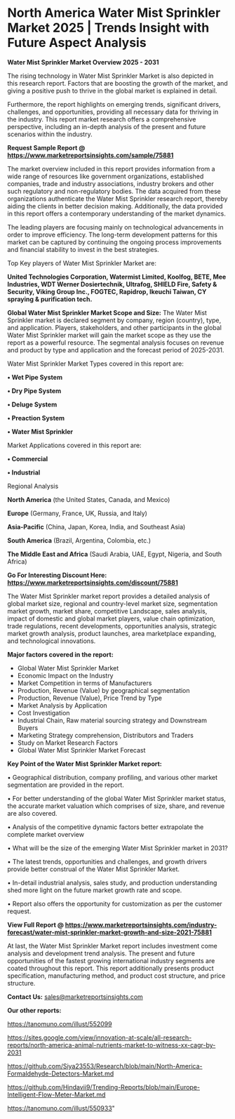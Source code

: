 # North America Water Mist Sprinkler Market 2025 | Trends Insight with Future Aspect Analysis

<Strong> Water Mist Sprinkler Market Overview 2025 - 2031</strong>

The rising technology in Water Mist Sprinkler Market is also depicted in this research report. Factors that are boosting the growth of the market, and giving a positive push to thrive in the global market is explained in detail.

Furthermore, the report highlights on emerging trends, significant drivers, challenges, and opportunities, providing all necessary data for thriving in the industry. This report market research offers a comprehensive perspective, including an in-depth analysis of the present and future scenarios within the industry.

<strong>Request Sample Report @ <a href=https://www.marketreportsinsights.com/sample/75881>https://www.marketreportsinsights.com/sample/75881</a></strong>

The market overview included in this report provides information from a wide range of resources like government organizations, established companies, trade and industry associations, industry brokers and other such regulatory and non-regulatory bodies. The data acquired from these organizations authenticate the Water Mist Sprinkler research report, thereby aiding the clients in better decision making. Additionally, the data provided in this report offers a contemporary understanding of the market dynamics.

The leading players are focusing mainly on technological advancements in order to improve efficiency. The long-term development patterns for this market can be captured by continuing the ongoing process improvements and financial stability to invest in the best strategies.

Top Key players of Water Mist Sprinkler Market are:

<strong>United Technologies Corporation, Watermist Limited, Koolfog, BETE, Mee Industries, WDT Werner Dosiertechnik, Ultrafog, SHIELD Fire, Safety & Security, Viking Group Inc., FOGTEC, Rapidrop, Ikeuchi Taiwan, CY spraying & purification tech.</strong>

<strong><b>Global Water Mist Sprinkler Market Scope and Size:</b></strong>
The Water Mist Sprinkler market is declared segment by company, region (country), type, and application. Players, stakeholders, and other participants in the global Water Mist Sprinkler market will gain the market scope as they use the report as a powerful resource. The segmental analysis focuses on revenue and product by type and application and the forecast period of 2025-2031.

Water Mist Sprinkler Market Types covered in this report are:

<strong>• Wet Pipe System

• Dry Pipe System

• Deluge System

• Preaction System

• Water Mist Sprinkler</strong>

Market Applications covered in this report are:

<strong>• Commercial

• Industrial</strong> 

Regional Analysis

<strong>North America</strong> (the United States, Canada, and Mexico)

<strong>Europe</strong> (Germany, France, UK, Russia, and Italy)

<strong>Asia-Pacific</strong> (China, Japan, Korea, India, and Southeast Asia)

<strong>South America</strong> (Brazil, Argentina, Colombia, etc.)

<strong>The Middle East and Africa</strong> (Saudi Arabia, UAE, Egypt, Nigeria, and South Africa)

<strong>Go For Interesting Discount Here: <a href=https://www.marketreportsinsights.com/discount/75881>https://www.marketreportsinsights.com/discount/75881</a></strong>

The Water Mist Sprinkler market report provides a detailed analysis of global market size, regional and country-level market size, segmentation market growth, market share, competitive Landscape, sales analysis, impact of domestic and global market players, value chain optimization, trade regulations, recent developments, opportunities analysis, strategic market growth analysis, product launches, area marketplace expanding, and technological innovations.

<strong><b>Major factors covered in the report:</b></strong>
<ul>
  <li>Global Water Mist Sprinkler Market </li>
  <li>Economic Impact on the Industry</li>
  <li>Market Competition in terms of Manufacturers</li>
  <li>Production, Revenue (Value) by geographical segmentation</li>
  <li>Production, Revenue (Value), Price Trend by Type</li>
  <li>Market Analysis by Application</li>
  <li>Cost Investigation</li>
  <li>Industrial Chain, Raw material sourcing strategy and Downstream Buyers</li>
  <li>Marketing Strategy comprehension, Distributors and Traders</li>
  <li>Study on Market Research Factors</li>
  <li>Global Water Mist Sprinkler Market Forecast</li>
</ul>

<strong><b>Key Point of the Water Mist Sprinkler Market report:</b></strong>

• Geographical distribution, company profiling, and various other market segmentation are provided in the report.

• For better understanding of the global Water Mist Sprinkler market status, the accurate market valuation which comprises of size, share, and revenue are also covered.

• Analysis of the competitive dynamic factors better extrapolate the complete market overview

• What will be the size of the emerging Water Mist Sprinkler market in 2031?

• The latest trends, opportunities and challenges, and growth drivers provide better construal of the Water Mist Sprinkler Market.

• In-detail industrial analysis, sales study, and production understanding shed more light on the future market growth rate and scope.

• Report also offers the opportunity for customization as per the customer request.

<strong><b>View Full Report @ <a href=https://www.marketreportsinsights.com/industry-forecast/water-mist-sprinkler-market-growth-and-size-2021-75881>https://www.marketreportsinsights.com/industry-forecast/water-mist-sprinkler-market-growth-and-size-2021-75881</a></b></strong>


At last, the Water Mist Sprinkler Market report includes investment come analysis and development trend analysis. The present and future opportunities of the fastest growing international industry segments are coated throughout this report. This report additionally presents product specification, manufacturing method, and product cost structure, and price structure.

<strong>Contact Us:</strong>
sales@marketreportsinsights.com

<strong>Our other reports:</strong>

<a href=https://tanomuno.com/illust/552099>https://tanomuno.com/illust/552099</a>

<a href=https://sites.google.com/view/innovation-at-scale/all-research-reports/north-america-animal-nutrients-market-to-witness-xx-cagr-by-2031>https://sites.google.com/view/innovation-at-scale/all-research-reports/north-america-animal-nutrients-market-to-witness-xx-cagr-by-2031</a>

<a href=https://github.com/Siya23553/Research/blob/main/North-America-Formaldehyde-Detectors-Market.md>https://github.com/Siya23553/Research/blob/main/North-America-Formaldehyde-Detectors-Market.md</a>

<a href=https://github.com/Hindavii9/Trending-Reports/blob/main/Europe-Intelligent-Flow-Meter-Market.md>https://github.com/Hindavii9/Trending-Reports/blob/main/Europe-Intelligent-Flow-Meter-Market.md</a>

<a href=https://tanomuno.com/illust/550933>https://tanomuno.com/illust/550933</a>"
